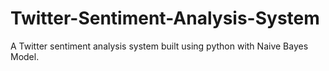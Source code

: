 # Twitter-Sentiment-Analysis-System
A Twitter sentiment analysis system built using python with Naive Bayes Model.
